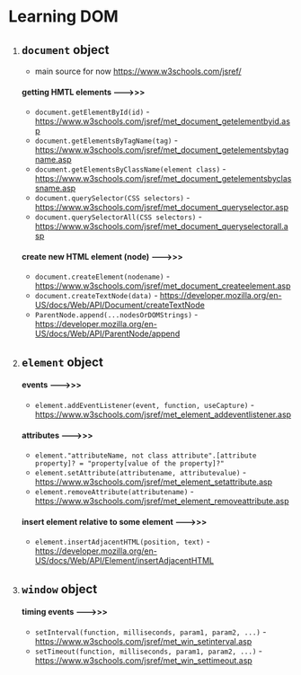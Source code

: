 # Learning DOM
1. ## **`document`** object
    - main source for now <https://www.w3schools.com/jsref/><br>
    #### **getting HMTL elements --->>>**
    - `document.getElementById(id)` - <https://www.w3schools.com/jsref/met_document_getelementbyid.asp>
    - `document.getElementsByTagName(tag)` - <https://www.w3schools.com/jsref/met_document_getelementsbytagname.asp>
    - `document.getElementsByClassName(element class)` -
    <https://www.w3schools.com/jsref/met_document_getelementsbyclassname.asp>
    - `document.querySelector(CSS selectors)` - <https://www.w3schools.com/jsref/met_document_queryselector.asp>  
    - `document.querySelectorAll(CSS selectors)` - <https://www.w3schools.com/jsref/met_document_queryselectorall.asp>
    #### **create new HTML element (node) --->>>**
    - `document.createElement(nodename)` - https://www.w3schools.com/jsref/met_document_createelement.asp
    - `document.createTextNode(data)` - <https://developer.mozilla.org/en-US/docs/Web/API/Document/createTextNode>  
    - `ParentNode.append(...nodesOrDOMStrings)` - <https://developer.mozilla.org/en-US/docs/Web/API/ParentNode/append>
2. ## **`element`** object
    #### **events --->>>**
    - `element.addEventListener(event, function, useCapture)` -
    <https://www.w3schools.com/jsref/met_element_addeventlistener.asp>
    #### **attributes --->>>**
    - `element."attributeName, not class attribute".[attribute property]? = "property[value of the property]?"`
    - `element.setAttribute(attributename, attributevalue)` -
    <https://www.w3schools.com/jsref/met_element_setattribute.asp>    
    - `element.removeAttribute(attributename)` - <https://www.w3schools.com/jsref/met_element_removeattribute.asp>
    #### **insert element relative to some element --->>>**
    - `element.insertAdjacentHTML(position, text)` - <https://developer.mozilla.org/en-US/docs/Web/API/Element/insertAdjacentHTML>
3. ## **`window`** object
    #### **timing events --->>>**
    - `setInterval(function, milliseconds, param1, param2, ...)` -<https://www.w3schools.com/jsref/met_win_setinterval.asp>
    - `setTimeout(function, milliseconds, param1, param2, ...)` - <https://www.w3schools.com/jsref/met_win_settimeout.asp>